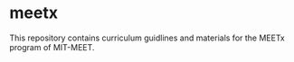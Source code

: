 # meetx

This repository contains curriculum guidlines and materials for the MEETx program of MIT-MEET.
